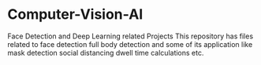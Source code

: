 # Computer-Vision-AI
Face Detection and Deep Learning related Projects
This repository has files related to face detection full body detection and some of its application like mask detection social distancing dwell time calculations etc.
